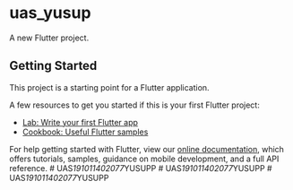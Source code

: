# uas_yusup

A new Flutter project.

## Getting Started

This project is a starting point for a Flutter application.

A few resources to get you started if this is your first Flutter project:

- [Lab: Write your first Flutter app](https://flutter.dev/docs/get-started/codelab)
- [Cookbook: Useful Flutter samples](https://flutter.dev/docs/cookbook)

For help getting started with Flutter, view our
[online documentation](https://flutter.dev/docs), which offers tutorials,
samples, guidance on mobile development, and a full API reference.
#   U A S _ 1 9 1 0 1 1 4 0 2 0 7 7 _ Y U S U P P  
 #   U A S _ 1 9 1 0 1 1 4 0 2 0 7 7 _ Y U S U P P  
 #   U A S _ 1 9 1 0 1 1 4 0 2 0 7 7 _ Y U S U P P  
 